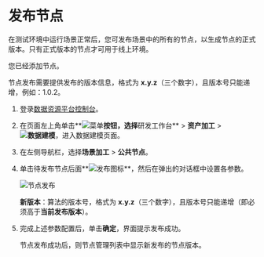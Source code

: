 # 发布节点

在测试环境中运行场景正常后，您可发布场景中的所有的节点，以生成节点的正式版本。只有正式版本的节点才可用于线上环境。

您已经添加节点。

节点发布需要提供发布的版本信息，格式为 **x.y.z**（三个数字），且版本号只能递增，例如：1.0.2。

1.  登录[数据资源平台控制台](https://dataq.console.aliyun.com)。

2.  在页面左上角单击**![菜单](https://static-aliyun-doc.oss-accelerate.aliyuncs.com/assets/img/zh-CN/6504337061/p188771.png)**按钮，选择**研发工作台** \> **资产加工** \> **![数据建模](https://static-aliyun-doc.oss-accelerate.aliyuncs.com/assets/img/zh-CN/7366900161/p208211.png)**，进入数据建模页面。

3.  在左侧导航栏，选择**场景加工** \> **公共节点**。

4.  单击待发布节点后面**![发布](https://static-aliyun-doc.oss-accelerate.aliyuncs.com/assets/img/zh-CN/3153117951/p42062.png)图标**，然后在弹出的对话框中设置各参数。

    ![节点发布](https://static-aliyun-doc.oss-accelerate.aliyuncs.com/assets/img/zh-CN/0192530161/p195744.png)

    **新版本**：算法的版本号，格式为 **x.y.z**（三个数字），且版本号只能递增（即必须高于**当前发布版本**）。

5.  完成上述参数配置后，单击**确定**，界面提示发布成功。

    节点发布成功后，则节点管理列表中显示新发布的节点版本。


